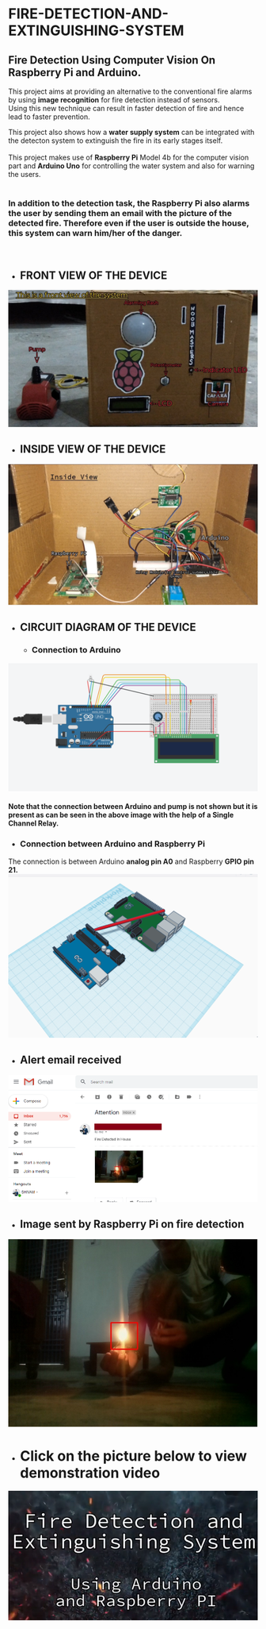 # FIRE-DETECTION-AND-EXTINGUISHING-SYSTEM
## Fire Detection Using Computer Vision On Raspberry Pi and Arduino.
This project aims at providing an alternative to the conventional fire alarms by using **image recognition** for fire detection instead of sensors.</br>
</n>
Using this new technique can result in faster detection of fire and hence lead to faster prevention.</br>

This project also shows how a **water supply system** can be integrated with the detecton system to extinguish the fire in its early stages itself.
</br>
</br>
This project makes use of **Raspberry Pi** Model 4b for the computer vision part and **Arduino Uno** for controlling the water system and also for warning the users.</br>
</br>
### In addition to the detection task, the Raspberry Pi also alarms the user by sending them an email with the picture of the detected fire. Therefore even if the user is outside the house, this system can warn him/her of the danger.
</br>

* ## FRONT VIEW OF THE DEVICE
<img src="https://github.com/shivamshan/FIRE-DETECTION-AND-EXTINGUISHING-SYSTEM/blob/master/front_view.jpg">

* ## INSIDE VIEW OF THE DEVICE
<img src="https://github.com/shivamshan/FIRE-DETECTION-AND-EXTINGUISHING-SYSTEM/blob/master/inside_view.jpg">

* ## CIRCUIT DIAGRAM OF THE DEVICE
  * ### Connection to Arduino
<img src="https://github.com/shivamshan/FIRE-DETECTION-AND-EXTINGUISHING-SYSTEM/blob/master/connec2.png">

#### Note that the connection between Arduino and pump is not shown but it is present as can be seen in the above image with the help of a Single Channel Relay.
   * ### Connection between Arduino and Raspberry Pi
The connection is between Arduino **analog pin A0** and Raspberry **GPIO pin 21.**
<img src="https://github.com/shivamshan/FIRE-DETECTION-AND-EXTINGUISHING-SYSTEM/blob/master/connec1.png">

* ## Alert email received
<img src="https://github.com/shivamshan/FIRE-DETECTION-AND-EXTINGUISHING-SYSTEM/blob/master/message.png">

* ## Image sent by Raspberry Pi on fire detection
<img src="https://github.com/shivamshan/FIRE-DETECTION-AND-EXTINGUISHING-SYSTEM/blob/master/pic.jpg">

* # Click on the picture below to view demonstration video
<a href="https://drive.google.com/file/d/1ZKbGFgwxLcdaGvq_0TkWcMHmkZHxPGx0/view?usp=sharing"><img src="https://github.com/shivamshan/FIRE-DETECTION-AND-EXTINGUISHING-SYSTEM/blob/master/thumb.png"></a>
